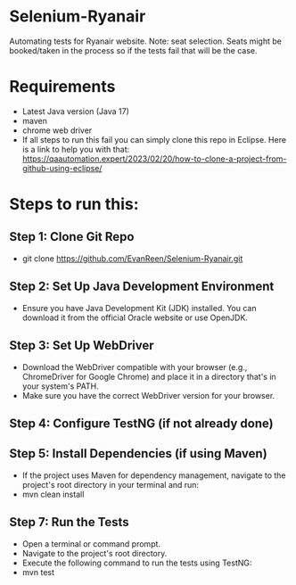 # Selenium-Ryanair
Automating tests for Ryanair website.
Note: seat selection. Seats might be booked/taken in the process so if the tests fail that will be the case. 

# Requirements
- Latest Java version (Java 17)
- maven
- chrome web driver
- If all steps to run this fail you can simply clone this repo in Eclipse. Here is a link to help you with that:
    https://qaautomation.expert/2023/02/20/how-to-clone-a-project-from-github-using-eclipse/
# Steps to run this: 

## Step 1: Clone Git Repo

- git clone https://github.com/EvanReen/Selenium-Ryanair.git

## Step 2: Set Up Java Development Environment

- Ensure you have Java Development Kit (JDK) installed. You can download it from the official Oracle website or use OpenJDK.

## Step 3: Set Up WebDriver

- Download the WebDriver compatible with your browser (e.g., ChromeDriver for Google Chrome) and place it in a directory that's in your system's PATH.
- Make sure you have the correct WebDriver version for your browser.

## Step 4: Configure TestNG (if not already done)

## Step 5: Install Dependencies (if using Maven)

- If the project uses Maven for dependency management, navigate to the project's root directory in your terminal and run:
- mvn clean install

## Step 7: Run the Tests

- Open a terminal or command prompt.
- Navigate to the project's root directory.
- Execute the following command to run the tests using TestNG:
- mvn test
